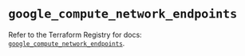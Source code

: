 # `google_compute_network_endpoints`

Refer to the Terraform Registry for docs: [`google_compute_network_endpoints`](https://registry.terraform.io/providers/hashicorp/google/5.41.0/docs/resources/compute_network_endpoints).
